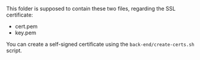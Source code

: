This folder is supposed to contain these two files, regarding the SSL certificate:
- cert.pem
- key.pem

You can create a self-signed certificate using the `back-end/create-certs.sh` script.
